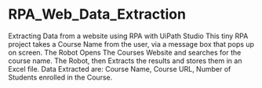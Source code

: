 # RPA_Web_Data_Extraction
Extracting Data from a website using RPA with UiPath Studio
This tiny RPA project takes a Course Name from the user, via a message box that pops up on screen.
The Robot Opens The Courses Website and searches for the course name.
The Robot, then Extracts the results and stores them in an Excel file.
Data Extracted are: Course Name, Course URL, Number of Students enrolled in the Course.
